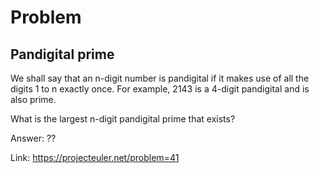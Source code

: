 Problem
===

Pandigital prime
---

We shall say that an n-digit number is pandigital if it makes use of all the digits 1 to n exactly once. For example, 2143 is a 4-digit pandigital and is also prime.

What is the largest n-digit pandigital prime that exists?

Answer: ??

Link: https://projecteuler.net/problem=41